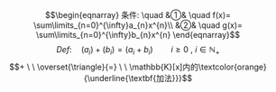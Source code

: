 $$\begin{eqnarray}
条件: \quad
&①& \quad f(x)= \sum\limits_{n=0}^{\infty}a_{n}x^{n}\\
&②& \quad g(x)= \sum\limits_{n=0}^{\infty}b_{n}x^{n}
\end{eqnarray}$$
$$ Def: \quad (a_{i})+(b_{i}) = (a_{i}+b_{i}) \qquad i  \geqslant 0  \ , \ i \in \mathbb{N}_{+}$$
$$+  \ \  \overset{\triangle}{=} \ \ \mathbb{K}[x]内的\textcolor{orange}{\underline{\textbf{加法}}}$$
